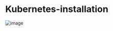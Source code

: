 # Kubernetes-installation

![image](https://user-images.githubusercontent.com/98824664/159713930-b8575cae-946f-4421-89e4-e2a3d04d30dc.png)
